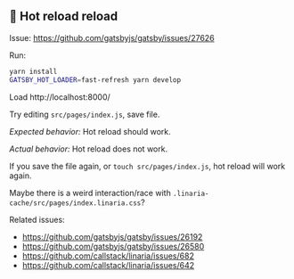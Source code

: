 ## 🚀 Hot reload reload

Issue: https://github.com/gatsbyjs/gatsby/issues/27626

Run:

```bash
yarn install
GATSBY_HOT_LOADER=fast-refresh yarn develop
```

Load http://localhost:8000/

Try editing `src/pages/index.js`, save file.

_Expected behavior:_ Hot reload should work.

_Actual behavior:_ Hot reload does not work.

If you save the file again, or `touch src/pages/index.js`, hot reload will work again.

Maybe there is a weird interaction/race with `.linaria-cache/src/pages/index.linaria.css`?

Related issues:
- https://github.com/gatsbyjs/gatsby/issues/26192
- https://github.com/gatsbyjs/gatsby/issues/26580
- https://github.com/callstack/linaria/issues/682
- https://github.com/callstack/linaria/issues/642
